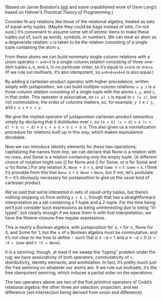 (Based on Jamie Brandon’s [Imp][0] and some unpublished work of Dave
Long’s based on Hehner’s _Practical Theory of Programming_.)

[0]: https://scattered-thoughts.net/writing/imp-sets-and-funs/

Consider N-ary relations like those of the relational algebra, treated
as sets of equal-arity tuples.  (Maybe they could be bags instead of
sets; I’m not sure.)  It’s convenient to assume some set of atomic
items to make these tuples out of, such as words, symbols, or numbers.
We can treat an atom as a degenerate relation: `a` is taken to be the
relation consisting of a single tuple containing the atom `a`.

From these atoms we can build nonempty single-column relations with a
union operator `+`: `a+b+d` is a single-column relation consisting of
three one-item tuples `a`, `b`, and `d`, in no particular order, so
it’s equal to `a+d+b` or `d+b+a`.  (If we rule out multisets, it’s
also idempotent, so `a+b+d+a+b+d` is also equal.)

By adding a cartesian-product operator with higher precedence, written
simply with juxtaposition, we can build multiple-column relations: `x
y z` is a three-column relation consisting of a single tuple with the
atoms `x`, `y`, and `z`, in that order.  This operator is associative,
so `(x y) z` is equal to `x (y z)`, but not commutative; the order of
columns matters, so, for example, `y z` ≠ `z y`, and `x y z` ≠ `x z
y`.

We give the implied operator of juxtaposition cartesian-product
semantics simply by declaring that it distributes over `+`, so `(a +
b) (c + d)` = `a (c + d) + b (c + d)` = `a c + a d + b c + b d`.  This
also gives us a normalization procedure for relations built up in this
way, which makes equivalence decidable.

Now we can introduce identity elements for these two operations;
capitalizing the names from Imp, we can declare that None is a
relation with no rows, and Some is a relation containing only the
empty tuple.  (A different choice of notation might use {} for None
and () for Some, or α for Some and ω for None.)  For any relation X,
`None + X` = `X`, and `Some X` = `X Some` = `X`.  I think it’s
provable from this that `None X` = `X None` = `None`, but if not,
let’s postulate it — it’s obviously necessary for juxtaposition to
give us the usual kind of cartesian product.

We’ve said that we’re interested in sets of *equal-arity* tuples, but
there’s nothing stopping us from writing `a + b c`, though that has a
straightforward interpretation as a set containing a 1-tuple and a
2-tuple.  For the time being we’ll just consider such expressions as
being uninteresting due to being “ill-typed”, but clearly enough if we
leave them in with that interpretation, we have the
Kleene-closure-free regular expressions.

This is nearly a Boolean algebra, with juxtaposition for ∧, `+` for ∨,
None for 0, and Some for 1; but the ∧ of a Boolean algebra must be
commutative, and it’s not clear to me how to define ¬ such that *a* ∨
¬*a* = 1 and *a* ∧ ¬*a* = 0 (`X + !X = Some` and `X !X = None`).

It *is* a semiring, though, at least if we sweep the “typing” problem
under the rug; we have associativity of both operators, commutativity
of `+`, distributivity, identity elements, and annihilation.  In fact,
it’s pretty much just the free semiring on whatever our atoms are.  If
we rule out multisets, it’s the free idempotent semiring, which
induces a partial order on the operations.

The two operators above are two of the five primitive operators of
Codd’s relational algebra; the other three are selection, projection,
and set difference (set intersection being derived from union and
difference).